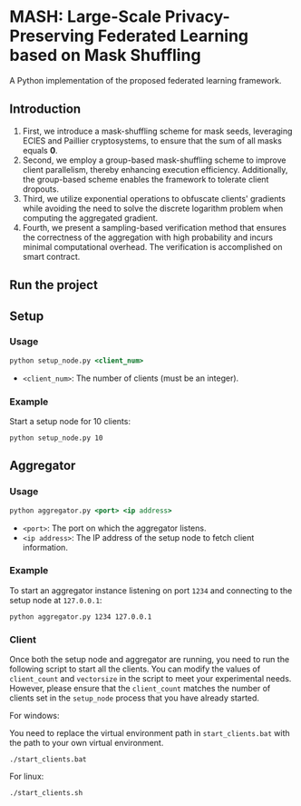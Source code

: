 # MASH: Large-Scale Privacy-Preserving Federated Learning based on Mask Shuffling

A Python implementation of the proposed federated learning framework.

## Introduction

1. First, we introduce a mask-shuffling scheme for mask seeds, leveraging ECIES and Paillier cryptosystems, to ensure that the sum of all masks equals $\textbf{0}$.
1. Second, we employ a group-based mask-shuffling scheme to improve client parallelism, thereby enhancing execution efficiency. Additionally, the group-based scheme enables the framework to tolerate client dropouts. 
1. Third, we utilize exponential operations to obfuscate clients' gradients while avoiding the need to solve the discrete logarithm problem when computing the aggregated gradient.
1. Fourth, we present a sampling-based verification method that ensures the correctness of the aggregation with high probability and incurs minimal computational overhead. The verification is accomplished on smart contract.


## Run the project

## Setup
### Usage
```asp
python setup_node.py <client_num>
```
- `<client_num>`: The number of clients (must be an integer).

### Example
Start a setup node for 10 clients:
```commandline
python setup_node.py 10
```

## Aggregator
### Usage
```asp
python aggregator.py <port> <ip address>
```
- `<port>`: The port on which the aggregator listens.
- `<ip address>`: The IP address of the setup node to fetch client information.

### Example
To start an aggregator instance listening on port `1234` and connecting to the setup node at `127.0.0.1`:
```commandline
python aggregator.py 1234 127.0.0.1
```
### Client
Once both the setup node and aggregator are running, you need to run the following script to start all the clients.
You can modify the values of `client_count` and `vectorsize` in the script to meet your experimental needs. However, please ensure that the `client_count` matches the number of clients set in the `setup_node` process that you have already started.

For windows:

You need to replace the virtual environment path in `start_clients.bat` with the path to your own virtual environment.

```shell
./start_clients.bat
```

For linux:

```bash
./start_clients.sh
```


